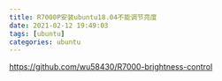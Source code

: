 ```yaml
---
title: R7000P安装ubuntu18.04不能调节亮度
date: 2021-02-12 19:49:03
tags: [ubuntu]
categories: ubuntu  
---
```


https://github.com/wu58430/R7000-brightness-control

